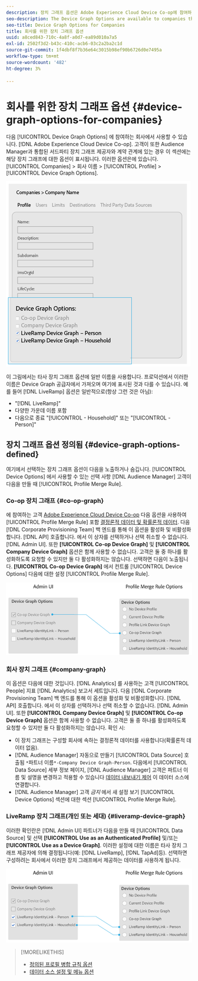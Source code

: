 ```yaml
---
description: 장치 그래프 옵션은 Adobe Experience Cloud Device Co-op에 참여하는 회사에서 사용할 수 있습니다. 고객이 또한 Audience Manager과 통합된 서드파티 장치 그래프 제공자와 계약 관계에 있는 경우 이 섹션에는 해당 장치 그래프에 대한 옵션이 표시됩니다. 이러한 옵션은 회사 > 회사 이름 > 프로필 > 장치 그래프 옵션에 있습니다.
seo-description: The Device Graph Options are available to companies that participate in the Adobe Experience Cloud Device Co-op. If a customer also has a contractual relationship with a third-party device graph provider that is integrated with Audience Manager, this section will show options for that device graph. These options are located in Companies > company name > Profile > Device Graph Options.
seo-title: Device Graph Options for Companies
title: 회사를 위한 장치 그래프 옵션
uuid: a8ced843-710c-4a8f-a0d7-ea89d010a7a5
exl-id: 2502f3d2-b43c-410c-acb6-03c2a2ba2c1d
source-git-commit: 1f4dbf8f7b36e64c3015b98ef90b6726d0e7495a
workflow-type: tm+mt
source-wordcount: '482'
ht-degree: 3%

---
```


# 회사를 위한 장치 그래프 옵션 {#device-graph-options-for-companies}

다음 [!UICONTROL Device Graph Options] 에 참여하는 회사에서 사용할 수 있습니다. [!DNL Adobe Experience Cloud Device Co-op]. 고객이 또한 Audience Manager과 통합된 서드파티 장치 그래프 제공자와 계약 관계에 있는 경우 이 섹션에는 해당 장치 그래프에 대한 옵션이 표시됩니다. 이러한 옵션은에 있습니다. [!UICONTROL Companies] > 회사 이름 > [!UICONTROL Profile] > [!UICONTROL Device Graph Options].

![](assets/adminUIdataSource.png)

이 그림에서는 타사 장치 그래프 옵션에 일반 이름을 사용합니다. 프로덕션에서 이러한 이름은 Device Graph 공급자에서 가져오며 여기에 표시된 것과 다를 수 있습니다. 예를 들어 [!DNL LiveRamp] 옵션은 일반적으로(항상 그런 것은 아님):

*  &quot;[!DNL LiveRamp]&quot;
* 다양한 가운데 이름 포함
* 다음으로 종료 &quot;[!UICONTROL - Household]&quot; 또는 &quot;[!UICONTROL -Person]&quot;

## 장치 그래프 옵션 정의됨 {#device-graph-options-defined}

여기에서 선택하는 장치 그래프 옵션이 다음을 노출하거나 숨깁니다. [!UICONTROL Device Options] 에서 사용할 수 있는 선택 사항 [!DNL Audience Manager] 고객이 다음을 만들 때 [!UICONTROL Profile Merge Rule].

### Co-op 장치 그래프 {#co-op-graph}

에 참여하는 고객 [Adobe Experience Cloud Device Co-op](https://experienceleague.adobe.com/docs/device-co-op/using/about/overview.html?lang=en) 다음 옵션을 사용하여 [!UICONTROL Profile Merge Rule] 포함 [결정론적 데이터 및 확률론적 데이터](https://experienceleague.adobe.com/docs/device-co-op/using/device-graph/links.html?lang=en). 다음 [!DNL Corporate Provisioning Team] 백 엔드를 통해 이 옵션을 활성화 및 비활성화합니다. [!DNL API] 호출합니다. 에서 이 상자를 선택하거나 선택 취소할 수 없습니다. [!DNL Admin UI]. 또한 **[!UICONTROL Co-op Device Graph]** 및 **[!UICONTROL Company Device Graph]** 옵션은 함께 사용할 수 없습니다. 고객은 둘 중 하나를 활성화하도록 요청할 수 있지만 둘 다 활성화하지는 않습니다. 선택하면 다음이 노출됩니다. **[!UICONTROL Co-op Device Graph]** 에서 컨트롤 [!UICONTROL Device Options] 다음에 대한 설정 [!UICONTROL Profile Merge Rule].

![](assets/adminUI1.png)

### 회사 장치 그래프 {#company-graph}

이 옵션은 다음에 대한 것입니다. [!DNL Analytics] 를 사용하는 고객 [!UICONTROL People] 지표 [!DNL Analytics] 보고서 세트입니다. 다음 [!DNL Corporate Provisioning Team] 백 엔드를 통해 이 옵션을 활성화 및 비활성화합니다. [!DNL API] 호출합니다. 에서 이 상자를 선택하거나 선택 취소할 수 없습니다. [!DNL Admin UI]. 또한 **[!UICONTROL Company Device Graph]** 및 **[!UICONTROL Co-op Device Graph]** 옵션은 함께 사용할 수 없습니다. 고객은 둘 중 하나를 활성화하도록 요청할 수 있지만 둘 다 활성화하지는 않습니다. 확인 시:

* 이 장치 그래프는 구성할 회사에 속하는 결정론적 데이터를 사용합니다(확률론적 데이터 없음).
* [!DNL Audience Manager] 자동으로 만들기 [!UICONTROL Data Source] 호출됨 `*`파트너 이름`*-Company Device Graph-Person`. 다음에서 [!UICONTROL Data Source] 세부 정보 페이지, [!DNL Audience Manager] 고객은 파트너 이름 및 설명을 변경하고 적용할 수 있습니다 [데이터 내보내기 제어](https://experienceleague.adobe.com/docs/device-co-op/using/device-graph/links.html?lang=en) 이 데이터 소스에 연결합니다.
* [!DNL Audience Manager] 고객 *금지* 에서 새 설정 보기 [!UICONTROL Device Options] 섹션에 대한 섹션 [!UICONTROL Profile Merge Rule].

### LiveRamp 장치 그래프(개인 또는 세대) {#liveramp-device-graph}

이러한 확인란은 [!DNL Admin UI] 파트너가 다음을 만들 때 [!UICONTROL Data Source] 및 선택 **[!UICONTROL Use as an Authenticated Profile]** 및/또는 **[!UICONTROL Use as a Device Graph]**. 이러한 설정에 대한 이름은 타사 장치 그래프 제공자에 의해 결정됩니다(예: [!DNL LiveRamp], [!DNL TapAd]등). 선택하면 구성하려는 회사에서 이러한 장치 그래프에서 제공하는 데이터를 사용하게 됩니다.

![](assets/adminUI2.png)

>[!MORELIKETHIS]
>
>* [정의된 프로필 병합 규칙 옵션](https://experienceleague.adobe.com/docs/audience-manager/user-guide/features/profile-merge-rules/merge-rule-definitions.html?lang=en)
>* [데이터 소스 설정 및 메뉴 옵션](https://experienceleague.adobe.com/docs/audience-manager/user-guide/features/data-sources/datasources-list-and-settings.html?lang=en)

